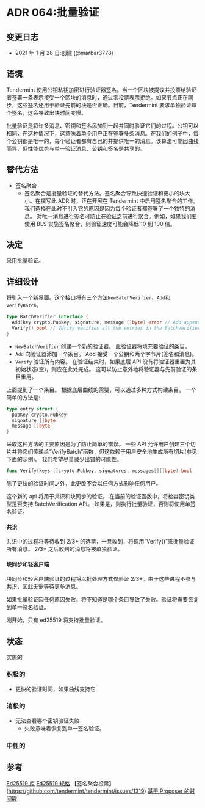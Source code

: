 # ADR 064:批量验证

## 变更日志

- 2021 年 1 月 28 日:创建 (@marbar3778)

## 语境

Tendermint 使用公钥私钥加密进行验证器签名。当一个区块被提议并投票给验证者签署一条表示接受一个区块的消息时，通过零投票表示拒绝。如果节点正在同步，这些签名还用于验证先前的块是否正确。目前，Tendermint 要求单独验证每个签名，这会导致出块时间变慢。

批量验证是将许多消息、密钥和签名添加到一起并同时验证它们的过程。公钥可以相同，在这种情况下，这意味着单个用户正在签署多条消息。在我们的例子中，每个公钥都是唯一的，每个验证者都有自己的并提供唯一的消息。该算法可能因曲线而异，但性能优势与单一验证消息、公钥和签名是共享的。

## 替代方法

- 签名聚合
  - 签名聚合是批量验证的替代方法。签名聚合导致快速验证和更小的块大小。在撰写此 ADR 时，正在开展在 Tendermint 中启用签名聚合的工作。我们选择在此时不引入它的原因是因为每个验证者都签署了一个独特的消息。
  对唯一消息进行签名可防止在验证之前进行聚合。例如，如果我们要使用 BLS 实施签名聚合，则验证速度可能会降低 10 到 100 倍。

## 决定

采用批量验证。

## 详细设计

将引入一个新界面。这个接口将有三个方法`NewBatchVerifier`、`Add`和`VerifyBatch`。

```go
type BatchVerifier interface {
  Add(key crypto.Pubkey, signature, message []byte) error // Add appends an entry into the BatchVerifier.
  Verify() bool // Verify verifies all the entries in the BatchVerifier. If the verification fails it is unknown which entry failed and each entry will need to be verified individually.
}
```

- `NewBatchVerifier` 创建一个新的验证器。 此验证器将填充要验证的条目。
- `Add` 向验证器添加一个条目。 Add 接受一个公钥和两个字节片(签名和消息)。
- `Verify` 验证所有内容。 在验证结束时，如果底层 API 没有将验证器重置为其初始状态(空)，则应在此处完成。 这可以防止意外地将验证器与先前验证的条目重用。

上面提到了一个条目。 根据底层曲线的需要，可以通过多种方式构建条目。 一个简单的方法是:

```go
type entry struct {
  pubKey crypto.Pubkey
  signature []byte
  message []byte
}
```

采取这种方法的主要原因是为了防止简单的错误。 一些 API 允许用户创建三个切片并将它们传递给“VerifyBatch”函数，但这依赖于用户安全地生成所有切片(参见下面的示例)。 我们希望尽量减少出错的可能性。

```go
func Verify(keys []crypto.Pubkey, signatures, messages[][]byte) bool
```

除了更快的验证时间之外，此更改不会以任何方式影响任何用户。

这个新的 api 将用于共识和块同步的验证。 在当前的验证函数中，将检查密钥类型是否支持 BatchVerification API。 如果是，则执行批量验证，否则将使用单签名验证。

#### 共识

  共识中的过程将等待收到 2/3+ 的选票，一旦收到，将调用“Verify()”来批量验证所有消息。 2/3+ 之后收到的消息将被单独验证。

#### 块同步和轻客户端

  块同步和轻客户端验证的过程将以批处理方式仅验证 2/3+。由于这些进程不参与共识，因此无需等待更多消息。

如果批量验证因任何原因失败，将不知道是哪个条目导致了失败。验证将需要恢复到单一签名验证。

刚开始，只有 ed25519 将支持批量验证。

## 状态

实施的

### 积极的

- 更快的验证时间，如果曲线支持它

### 消极的

- 无法查看哪个密钥验证失败
  - 失败意味着恢复到单一签名验证。

### 中性的

## 参考

[Ed25519 库](https://github.com/hdevalence/ed25519consensus)
[Ed25519 规格](https://ed25519.cr.yp.to/)
【签名聚合投票】(https://github.com/tendermint/tendermint/issues/1319)
[基于 Proposer 的时间戳](https://github.com/tendermint/tendermint/issues/2840)
